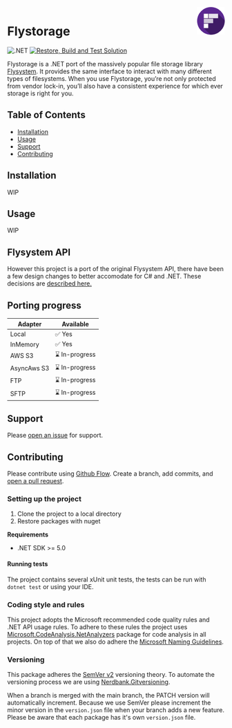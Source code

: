 <img src="https://github.com/dutch-and-bold/flystorage/raw/main/.github/flystorage-logo.png" alt="Flystorage Logo" title="Flystorage" align="right" height="64" srcset="https://github.com/dutch-and-bold/flystorage/raw/master/.github/flystorage-logo@2x.png 2x"/>

# Flystorage

![.NET](https://img.shields.io/badge/.NET-5.0-purple)
[![Restore, Build and Test Solution](https://github.com/dutch-and-bold/flystorage/actions/workflows/restore-build-test-solution.yml/badge.svg)](https://github.com/dutch-and-bold/flystorage/actions/workflows/restore-build-test-solution.yml)

Flystorage is a .NET port of the massively popular file storage library [Flysystem](https://flysystem.thephpleague.com/v2/docs/). It provides the same interface to interact with many different types of filesystems.
When you use Flystorage, you’re not only protected from vendor lock-in, you’ll also have a consistent experience for which ever storage is right for you.

## Table of Contents

- [Installation](#installation)
- [Usage](#usage)
- [Support](#support)
- [Contributing](#contributing)

## Installation

WIP

## Usage

WIP

## Flysystem API

However this project is a port of the original Flysystem API, there have been a few design changes to better accomodate for C# and .NET.
These decisions are [described here.](https://github.com/dutch-and-bold/flystorage/blob/main/docs/flysystem-api-changes.md)

## Porting progress

|Adapter         |Available      |
|----------------|---------------|
|Local           |✅ Yes         |
|InMemory        |✅ Yes         |
|AWS S3          |⌛️ In-progress |
|AsyncAws S3     |⌛️ In-progress |
|FTP             |⌛️ In-progress |
|SFTP            |⌛️ In-progress |

## Support

Please [open an issue](https://github.com/dutch-and-bold/flystorage/issues/new) for support.

## Contributing

Please contribute using [Github Flow](https://guides.github.com/introduction/flow/).
Create a branch, add commits, and [open a pull request](https://github.com/dutch-and-bold/moneybird-sdk/compare/).

### Setting up the project

1. Clone the project to a local directory
2. Restore packages with nuget

**Requirements**
* .NET SDK >= 5.0

#### Running tests

The project contains several xUnit unit tests, the tests can be run with `dotnet test` or using your IDE.

### Coding style and rules

This project adopts the Microsoft recommended code quality rules and .NET API usage rules. To adhere to these rules the project uses [Microsoft.CodeAnalysis.NetAnalyzers](https://github.com/dotnet/roslyn-analyzers) package for code analysis in all projects.
On top of that we also do adhere the [Microsoft Naming Guidelines](https://docs.microsoft.com/en-us/dotnet/standard/design-guidelines/naming-guidelines).

### Versioning

This package adheres the [SemVer v2](https://semver.org) versioning theory.
To automate the versioning process we are using [Nerdbank.Gitversioning](https://github.com/dotnet/Nerdbank.GitVersioning).

When a branch is merged with the main branch, the PATCH version will automatically increment.
Because we use SemVer please increment the minor version in the `version.json` file when your branch adds a new feature.
Please be aware that each package has it's own `version.json` file.